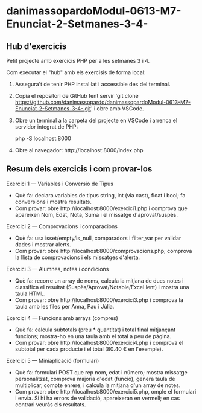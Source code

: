 # danimassopardoModul-0613-M7-Enunciat-2-Setmanes-3-4-

Hub d'exercicis
---------------
Petit projecte amb exercicis PHP per a les setmanes 3 i 4.

Com executar el "hub" amb els exercisis de forma local:

1. Assegura't de tenir PHP instal·lat i accessible des del terminal.
2. Copia el repositori de GitHub fent servir 'git clone https://github.com/danimassopardo/danimassopardoModul-0613-M7-Enunciat-2-Setmanes-3-4-.git' i obre amb VSCode.
3. Obre un terminal a la carpeta del projecte en VSCode i arrenca el servidor integrat de PHP:

	php -S localhost:8000

4. Obre al navegador: http://localhost:8000/index.php

Resum dels exercicis i com provar-los
-----------------------------------

Exercici 1 — Variables i Conversió de Tipus
- Què fa: declara variables de tipus string, int (via cast), float i bool; fa conversions i mostra resultats.
- Com provar: obre http://localhost:8000/exercici1.php i comprova que apareixen Nom, Edat, Nota, Suma i el missatge d'aprovat/suspès.

Exercici 2 — Comprovacions i comparacions
- Què fa: usa isset/empty/is_null, comparadors i filter_var per validar dades i mostrar alerts.
- Com provar: obre http://localhost:8000/comprovacions.php; comprova la llista de comprovacions i els missatges d'alerta.

Exercici 3 — Alumnes, notes i condicions
- Què fa: recorre un array de noms, calcula la mitjana de dues notes i classifica el resultat (Suspès/Aprovat/Notable/Excel·lent) i mostra una taula HTML.
- Com provar: obre http://localhost:8000/exercici3.php i comprova la taula amb les files per Anna, Pau i Júlia.

Exercici 4 — Funcions amb arrays (compres)
- Què fa: calcula subtotals (preu * quantitat) i total final mitjançant funcions; mostra-ho en una taula amb el total a peu de pàgina.
- Com provar: obre http://localhost:8000/exercici4.php i comprova el subtotal per cada producte i el total (80.40 € en l'exemple).

Exercici 5 — Miniaplicació (formulari)
- Què fa: formulari POST que rep nom, edat i número; mostra missatge personalitzat, comprova majoria d'edat (funció), genera taula de multiplicar, compte enrere, i calcula la mitjana d'un array de notes.
- Com provar: obre http://localhost:8000/exercici5.php, omple el formulari i envia. Si hi ha errors de validació, apareixeran en vermell; en cas contrari veuràs els resultats.
